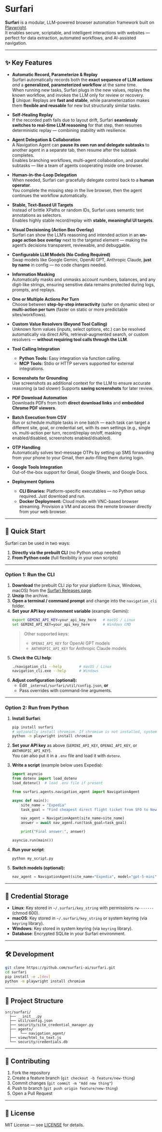 # Surfari

**Surfari** is a modular, LLM-powered browser automation framework built on [Playwright](https://playwright.dev/).  
It enables secure, scriptable, and intelligent interactions with websites — perfect for data extraction, automated workflows, and AI-assisted navigation.

---

## ✨ Key Features

- **Automatic Record, Parameterize & Replay**  
  Surfari automatically records both the **exact sequence of LLM actions** *and* a **generalized, parameterized workflow** at the same time.  
  When running new tasks, Surfari plugs in the new values, replays the known workflow, and invokes the LLM only for review or recovery.  
  🔑 *Unique:* Replays are **fast and stable**, while parameterization makes them **flexible and reusable** for new but structurally similar tasks.

- **Self-Healing Replay**  
  If the recorded path fails due to layout drift, Surfari **seamlessly switches to real-time LLM reasoning** for that step, then resumes deterministic replay — combining stability with resilience.

- **Agent Delegation & Collaboration**  
  A Navigation Agent can **pause its own run and delegate subtasks** to another agent in a separate tab, then resume after the subtask completes.  
  Enables branching workflows, multi-agent collaboration, and parallel subtasks — like a team of agents cooperating inside one browser.

- **Human-in-the-Loop Delegation**  
  When needed, Surfari can gracefully delegate control back to a **human operator**.  
  You complete the missing step in the live browser, then the agent continues the workflow automatically.

- **Stable, Text-Based UI Targets**  
  Instead of brittle XPaths or random IDs, Surfari uses semantic text annotations as selectors.  
  Enables highly stable record/replay with **stable, meaningful UI targets**.

- **Visual Decisioning (Action Box Overlay)**  
  Surfari can show the LLM’s reasoning and intended action in an **on-page action box overlay** next to the targeted element — making the agent’s decisions transparent, reviewable, and debuggable.

- **Configurable LLM Models (No Coding Required)**  
  Swap models like Google Gemini, OpenAI GPT, Anthropic Claude, **just by name** in config — no code changes needed.

- **Information Masking**  
  Automatically masks and unmasks account numbers, balances, and any digit-like strings, ensuring sensitive data remains protected during logs, prompts, and replays.

- **One or Multiple Actions Per Turn**  
  Choose between **step-by-step interactivity** (safer on dynamic sites) or **multi-action per turn** (faster on static or more predictable sites/workflows).

- **Custom Value Resolvers (Beyond Tool Calling)**  
  Unknown form values (inputs, select options, etc.) can be resolved automatically via direct APIs, retrieval-augmented search, or custom resolvers — **without requiring tool calls through the LLM**.

- **Tool Calling Integration**  
  - **Python Tools:** Easy integration via function calling.  
  - **MCP Tools:** Stdio or HTTP servers supported for external integrations.

- **Screenshots for Grounding**  
  Use screenshots as additional context for the LLM to ensure accurate reasoning (a tad slower)
  Supports **saving screenshots** for later review.

- **PDF Download Automation**  
  Downloads PDFs from both **direct download links** and **embedded Chrome PDF viewers**.

- **Batch Execution from CSV**  
  Run or schedule multiple tasks in one batch — each task can target a different site, goal, or credential set, with its own settings (e.g., single vs. multi-action per turn, record/replay on/off, masking enabled/disabled, screenshots enabled/disabled).

- **OTP Handling**  
  Automatically solves text-message OTPs by setting up SMS forwarding from your phone to your Gmail, then auto-filling them during login.

- **Google Tools Integration**  
  Out-of-the-box support for Gmail, Google Sheets, and Google Docs.

- **Deployment Options**  
  - **CLI Binaries:** Platform-specific executables — no Python setup required. Just download and run.  
  - **Docker Deployment:** Cloud mode with VNC-based browser streaming. Provision a VM and access the remote browser directly from your web browser.  

---

## 🚀 Quick Start

Surfari can be used in two ways:  
1. **Directly via the prebuilt CLI** (no Python setup needed)  
2. **From Python code** (full flexibility in your own scripts)  

---

### Option 1: Run the CLI

1. **Download** the prebuilt CLI zip for your platform (Linux, Windows, macOS) from the [Surfari Releases page](https://github.com/surfari-ai/surfari/releases).  
2. **Unzip** the archive.  
3. **Open a terminal / command prompt** and change into the `navigation_cli` folder.  
4. **Set your API key environment variable** (example: Gemini):  
   ```bash
   export GEMINI_API_KEY=your_api_key_here   # macOS / Linux
   set GEMINI_API_KEY=your_api_key_here      # Windows CMD
   ```  
   > Other supported keys:  
   > - `OPENAI_API_KEY` for OpenAI GPT models  
   > - `ANTHROPIC_API_KEY` for Anthropic Claude models  
5. **Check the CLI help**:  
   ```bash
   ./navigation_cli --help        # macOS / Linux
   navigation_cli.exe --help      # Windows
   ```  
6. **Adjust configuration (optional):**  
   - Edit `_internal/surfari/util/config.json`, **or**  
   - Pass overrides with command-line arguments.  

---

### Option 2: Run from Python

1. **Install Surfari**:  
   ```bash
   pip install surfari
   # optionally install chromium. If chromium is not installed, system Chrome browser will be used.
   python -m playwright install chromium
   ```

2. **Set your API key** as above (`GEMINI_API_KEY`, `OPENAI_API_KEY`, or `ANTHROPIC_API_KEY`).  
   You can also put it in a `.env` file and load it with `dotenv`.  

3. **Write a script** (example below uses Expedia):  
   ```python
   import asyncio
   from dotenv import load_dotenv
   load_dotenv()  # load .env file if present

   from surfari.agents.navigation_agent import NavigationAgent

   async def main():
       site_name = "Expedia"
       task_goal = "Find cheapest direct flight ticket from SFO to New York leaving on first week of Nov 2025, returning 10 days later"

       nav_agent = NavigationAgent(site_name=site_name)
       answer = await nav_agent.run(task_goal=task_goal)

       print("Final answer:", answer)

   asyncio.run(main())
   ```

4. **Run your script**:  
   ```bash
   python my_script.py
   ```

5. **Switch models (optional):**  
   ```python
   nav_agent = NavigationAgent(site_name="Expedia", model="gpt-5-mini")  # uses OPENAI_API_KEY

---

## 🔐 Credential Storage

- **Linux**: Key stored in `~/.surfari/key_string` with permissions `rw-------` (chmod 600).  
- **macOS**: Key stored in `~/.surfari/key_string` or system keyring (via `keyring` library).  
- **Windows**: Key stored in system keyring (via `keyring` library).  
- **Database**: Encrypted SQLite in your Surfari environment.

---

## 🛠 Development

```bash
git clone https://github.com/surfari-ai/surfari.git
cd surfari
pip install -e .[dev]
python -m playwright install chromium
```

---

## 📂 Project Structure

```
src/surfari/
  ├── __init__.py
  ├── util/config.json
  ├── security/site_credential_manager.py
  ├── agents/
  │    └── navigation_agent/
  ├── view/html_to_text.js
  └── security/credentials.db
```

---

## 🤝 Contributing

1. Fork the repository
2. Create a feature branch (`git checkout -b feature/new-thing`)
3. Commit changes (`git commit -m "Add new thing"`)
4. Push to branch (`git push origin feature/new-thing`)
5. Open a Pull Request

---

## 📜 License

MIT License — see [LICENSE](LICENSE) for details.

